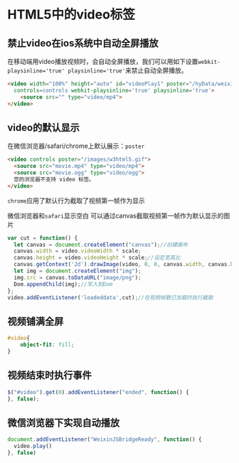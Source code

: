 # HTML5中的video标签


## 禁止video在ios系统中自动全屏播放
在移动端用video播放视频时，会自动全屏播放，我们可以用如下设置`webkit-playsinline='true' playsinline='true'`来禁止自动全屏播放。

```html
<video width="100%" height="auto" id="videoPlay1" poster="/hyData/weixinPages/images/video-img.png"
  controls=controls webkit-playsinline='true' playsinline='true'>
	<source src="" type="video/mp4">
</video>
```

## video的默认显示
在微信浏览器/safari/chrome上默认展示：`poster`

```html
<video controls poster="/images/w3html5.gif">
  <source src="movie.mp4" type="video/mp4">
  <source src="movie.ogg" type="video/ogg">
  您的浏览器不支持 video 标签。
</video>
```

`chrome`应用了默认行为截取了视频第一帧作为显示

微信浏览器和`safari`显示空白
可以通过canvas截取视频第一帧作为默认显示的图片

```javascript
var cut = function() {
  let canvas = document.createElement("canvas");//创建画布
  canvas.width = video.videoWidth * scale;
  canvas.height = video.videoHeight * scale;//设定宽高比
  canvas.getContext('2d').drawImage(video, 0, 0, canvas.width, canvas.height);//将视频此刻帧数画入画布
  let img = document.createElement("img");
  img.src = canvas.toDataURL("image/png");
  Dom.appendChild(img);//写入到Dom
};
video.addEventListener('loadeddata',cut);//在视频帧数已加载时执行截取
```

## 视频铺满全屏
```css
#video{
	object-fit: fill;
}
```

## 视频结束时执行事件
```javascript
$("#video").get(0).addEventListener("ended", function() {
}, false);
```

## 微信浏览器下实现自动播放
```javascript
document.addEventListener("WeixinJSBridgeReady", function() {
  video.play()
}, false)
```